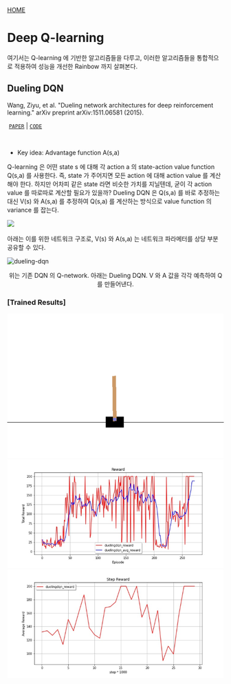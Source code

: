 [HOME](https://github.com/namjiwon1023/Code_With_RL)

# Deep Q-learning

여기서는 Q-learning 에 기반한 알고리즘들을 다루고, 이러한 알고리즘들을 통합적으로 적용하여 성능을 개선한 Rainbow 까지 살펴본다.

## Dueling DQN

Wang, Ziyu, et al. "Dueling network architectures for deep reinforcement learning." arXiv preprint arXiv:1511.06581 (2015).

​	[`PAPER`](https://arxiv.org/pdf/1511.06581.pdf)	|	[`CODE`](https://github.com/namjiwon1023/Code_With_RL/blob/main/Tutorials/D3QN/network.py)

<br/>

- Key idea: Advantage function A(s,a)

Q-learning 은 어떤 state s 에 대해 각 action a 의 state-action value function Q(s,a) 를 사용한다. 즉, state 가 주어지면 모든 action 에 대해 action value 를 계산해야 한다. 하지만 어차피 같은 state 라면 비슷한 가치를 지닐텐데, 굳이 각 action value 를 따로따로 계산할 필요가 있을까? Dueling DQN 은 Q(s,a) 를 바로 추정하는 대신 V(s) 와 A(s,a) 를 추정하여 Q(s,a) 를 계산하는 방식으로 value function 의 variance 를 잡는다.

<img src="http://chart.googleapis.com/chart?cht=tx&chl=Q(s,a) = V(s) + A(s,a)" style="border:none;">

아래는 이를 위한 네트워크 구조로, V(s) 와 A(s,a) 는 네트워크 파라메터를 상당 부분 공유할 수 있다.

![dueling-dqn](https://github.com/namjiwon1023/Code_With_RL/blob/main/Tutorials/assets/dqn-duel.png)
<center>위는 기존 DQN 의 Q-network. 아래는 Dueling DQN. V 와 A 값을 각각 예측하여 Q 를 만들어낸다.</center>


### [Trained Results]

![example](./gifs/CartPole-v0.gif)
<img src="../assets/Result/duelingdqn_reward.jpg"/>
<img src="../assets/Result/Result_duelingdqn_step_reward.jpg"/>
